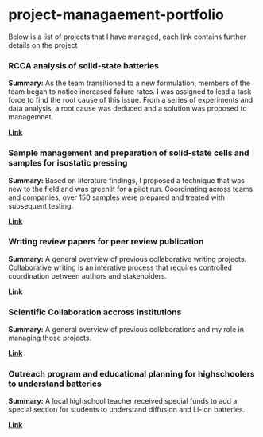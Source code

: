 # project-managaement-portfolio
Below is a list of projects that I have managed, each link contains further details on the project

### RCCA analysis of solid-state batteries
**Summary:** As the team transitioned to a new formulation, members of the team began to notice increased failure rates. I was assigned to lead a task force to find the root cause of this issue. From a series of experiments and data analysis, a root cause was deduced and a solution was proposed to managemnet.

**[Link](./pm-RCCA-of-ASSBs)**

### Sample management and preparation of solid-state cells and samples for isostatic pressing
**Summary:** Based on literature findings, I proposed a technique that was new to the field and was greenlit for a pilot run. Coordinating across teams and companies, over 150 samples were prepared and treated with subsequent testing.

**[Link](./pm-ASSB-isostatic-press-run)**

### Writing review papers for peer review publication
**Summary:** A general overview of previous collaborative writing projects. Collaborative writing is an interative process that requires controlled coordination between authors and stakeholders. 

**[Link](./pm-of-paper-writing)**

### Scientific Collaboration accross institutions
**Summary:** A general overview of previous collaborations and my role in managing those projects.

**[Link](./pm-institution-collaborations)**

### Outreach program and educational planning for highschoolers to understand batteries
**Summary:** A local highschool teacher received special funds to add a special section for students to understand diffusion and Li-ion batteries.

**[Link](./pm-hs-outreach)**
